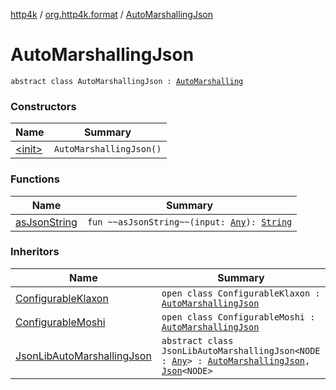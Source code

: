 [http4k](../../index.md) / [org.http4k.format](../index.md) / [AutoMarshallingJson](./index.md)

# AutoMarshallingJson

`abstract class AutoMarshallingJson : `[`AutoMarshalling`](../-auto-marshalling/index.md)

### Constructors

| Name | Summary |
|---|---|
| [&lt;init&gt;](-init-.md) | `AutoMarshallingJson()` |

### Functions

| Name | Summary |
|---|---|
| [asJsonString](as-json-string.md) | `fun ~~asJsonString~~(input: `[`Any`](https://kotlinlang.org/api/latest/jvm/stdlib/kotlin/-any/index.html)`): `[`String`](https://kotlinlang.org/api/latest/jvm/stdlib/kotlin/-string/index.html) |

### Inheritors

| Name | Summary |
|---|---|
| [ConfigurableKlaxon](../-configurable-klaxon/index.md) | `open class ConfigurableKlaxon : `[`AutoMarshallingJson`](./index.md) |
| [ConfigurableMoshi](../-configurable-moshi/index.md) | `open class ConfigurableMoshi : `[`AutoMarshallingJson`](./index.md) |
| [JsonLibAutoMarshallingJson](../-json-lib-auto-marshalling-json/index.md) | `abstract class JsonLibAutoMarshallingJson<NODE : `[`Any`](https://kotlinlang.org/api/latest/jvm/stdlib/kotlin/-any/index.html)`> : `[`AutoMarshallingJson`](./index.md)`, `[`Json`](../-json/index.md)`<NODE>` |
